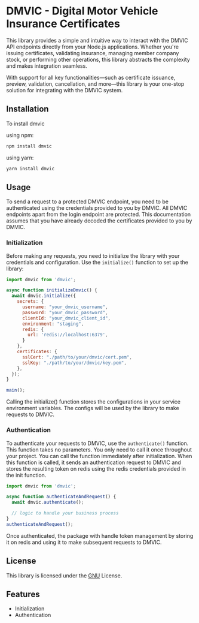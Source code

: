 # DMVIC - Digital Motor Vehicle Insurance Certificates

This library provides a simple and intuitive way to interact with the DMVIC API endpoints directly from your Node.js applications. Whether you're issuing certificates, validating insurance, managing member company stock, or performing other operations, this library abstracts the complexity and makes integration seamless.

With support for all key functionalities—such as certificate issuance, preview, validation, cancellation, and more—this library is your one-stop solution for integrating with the DMVIC system.

## Installation

To install dmvic

using npm:
```bash
npm install dmvic
```
 using yarn:

```bash
yarn install dmvic
```

## Usage

To send a request to a protected DMVIC endpoint, you need to be authenticated using the credentials provided to you by DMVIC. All DMVIC endpoints apart from the login endpoint are protected. This documentation assumes that you have already decoded the certificates provided to you by DMVIC.

### Initialization

Before making any requests, you need to initialize the library with your credentials and configuration. Use the `initialize()` function to set up the library:


```javascript
import dmvic from 'dmvic';

async function initializeDmvic() {
  await dmvic.initialize({
    secrets: {
      username: "your_dmvic_username",
      password: "your_dmvic_password",
      clientId: "your_dmvic_client_id",
      environment: "staging",
      redis: {
        url: 'redis://localhost:6379',
      }
    },
    certificates: {
      sslCert: "./path/to/your/dmvic/cert.pem",
      sslKey: "./path/to/your/dmvic/key.pem",
    },
  });
}

main();
```

Calling the initialize() function stores the configurations in your service environment variables. The configs will be used by the library to make requests to DMVIC.

### Authentication
To authenticate your requests to DMVIC, use the `authenticate()` function. This function takes no parameters. You only need to call it once throughout your project. You can call the function immediately after initialization. When this function is called, it sends an authentication request to DMVIC and stores the resulting token on redis using the redis credentials provided in the init function.

```javascript
import dmvic from 'dmvic';

async function authenticateAndRequest() {
  await dmvic.authenticate();

  // logic to handle your business process
}
authenticateAndRequest();
```

Once authenticated, the package with handle token management by storing it on redis and using it to make subsequent requests to DMVIC.

## License

This library is licensed under the [GNU](https://www.gnu.org/licenses/lgpl-3.0.md/) License.

## Features

- Initialization
- Authentication
